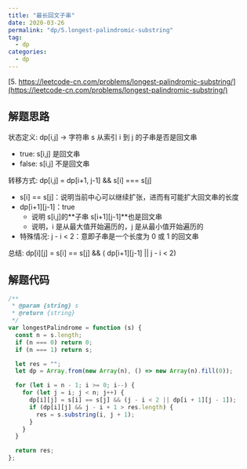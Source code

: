 ```yaml
---
title: "最长回文子串"
date: 2020-03-26
permalink: "dp/5.longest-palindromic-substring"
tag:
  - dp
categories:
  - dp
---
```


[5. https://leetcode-cn.com/problems/longest-palindromic-substring/](https://leetcode-cn.com/problems/longest-palindromic-substring/)

## 解题思路

状态定义: dp[i,j] -> 字符串 s 从索引 i 到 j 的子串是否是回文串

- true: s[i,j] 是回文串
- false: s[i,j] 不是回文串

转移方式: dp[i,j] = dp[i+1, j-1] && s[i] === s[j]

- s[i] == s[j]：说明当前中心可以继续扩张，进而有可能扩大回文串的长度
- dp[i+1][j-1]：true
  - 说明 s[i,j]的**子串 s[i+1][j-1]**也是回文串
  - 说明，i 是从最大值开始遍历的，j 是从最小值开始遍历的
- 特殊情况: j - i < 2：意即子串是一个长度为 0 或 1 的回文串

总结:
dp[i][j] = s[i] == s[j] && ( dp[i+1][j-1] || j - i < 2)

## 解题代码

```js
/**
 * @param {string} s
 * @return {string}
 */
var longestPalindrome = function (s) {
  const n = s.length;
  if (n === 0) return 0;
  if (n === 1) return s;

  let res = "";
  let dp = Array.from(new Array(n), () => new Array(n).fill(0));

  for (let i = n - 1; i >= 0; i--) {
    for (let j = i; j < n; j++) {
      dp[i][j] = s[i] == s[j] && (j - i < 2 || dp[i + 1][j - 1]);
      if (dp[i][j] && j - i + 1 > res.length) {
        res = s.substring(i, j + 1);
      }
    }
  }

  return res;
};
```

